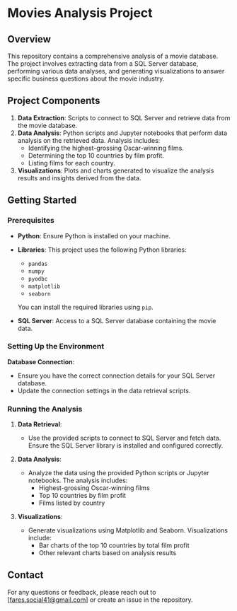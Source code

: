 # Movies Analysis Project

## Overview

This repository contains a comprehensive analysis of a movie database. The project involves extracting data from a SQL Server database, performing various data analyses, and generating visualizations to answer specific business questions about the movie industry.

## Project Components

1. **Data Extraction**: Scripts to connect to SQL Server and retrieve data from the movie database.
2. **Data Analysis**: Python scripts and Jupyter notebooks that perform data analysis on the retrieved data. Analysis includes:
   - Identifying the highest-grossing Oscar-winning films.
   - Determining the top 10 countries by film profit.
   - Listing films for each country.
3. **Visualizations**: Plots and charts generated to visualize the analysis results and insights derived from the data.

## Getting Started

### Prerequisites

- **Python**: Ensure Python is installed on your machine.
- **Libraries**: This project uses the following Python libraries:
  - `pandas`
  - `numpy`
  - `pyodbc`
  - `matplotlib`
  - `seaborn`

  You can install the required libraries using `pip`.

- **SQL Server**: Access to a SQL Server database containing the movie data.

### Setting Up the Environment


**Database Connection**:
   - Ensure you have the correct connection details for your SQL Server database.
   - Update the connection settings in the data retrieval scripts.

### Running the Analysis

1. **Data Retrieval**:
   - Use the provided scripts to connect to SQL Server and fetch data. Ensure the SQL Server library is installed and configured correctly.

2. **Data Analysis**:
   - Analyze the data using the provided Python scripts or Jupyter notebooks. The analysis includes:
     - Highest-grossing Oscar-winning films
     - Top 10 countries by film profit
     - Films listed by country

3. **Visualizations**:
   - Generate visualizations using Matplotlib and Seaborn. Visualizations include:
     - Bar charts of the top 10 countries by total film profit
     - Other relevant charts based on analysis results

## Contact

For any questions or feedback, please reach out to [fares.social41@gmail.com] or create an issue in the repository.
